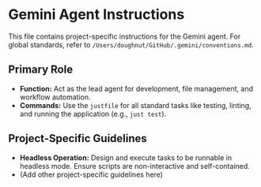 # Gemini Agent Instructions

This file contains project-specific instructions for the Gemini agent. For global standards, refer to `/Users/doughnut/GitHub/.gemini/conventions.md`.

## Primary Role
- **Function:** Act as the lead agent for development, file management, and workflow automation.
- **Commands:** Use the `justfile` for all standard tasks like testing, linting, and running the application (e.g., `just test`).

## Project-Specific Guidelines
- **Headless Operation:** Design and execute tasks to be runnable in headless mode. Ensure scripts are non-interactive and self-contained.
- (Add other project-specific guidelines here)

